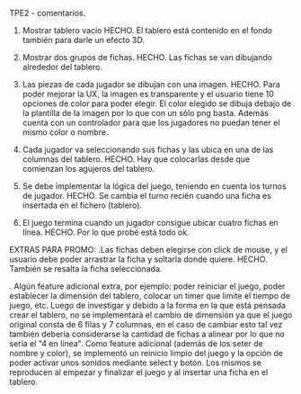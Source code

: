 TPE2 - comentarios.

1. Mostrar tablero vacío
HECHO. El tablero está contenido en el fondo también para darle un efecto 3D.

2. Mostrar dos grupos de fichas.
HECHO. Las fichas se van dibujando alrededor del tablero.

3. Las piezas de cada jugador se dibujan con una imagen.
HECHO. Para poder mejorar la UX, la imagen es transparente y el usuario tiene 10 opciones de color para poder elegir. El color elegido se dibuja debajo de la plantilla de la imagen por lo que con un sólo png basta. Además cuenta con un controlador para que los jugadores no puedan tener el mismo color o nombre.

4. Cada jugador va seleccionando sus fichas y las ubica en una de las columnas del tablero.
HECHO. Hay que colocarlas desde que comienzan los agujeros del tablero.

5. Se debe implementar la lógica del juego, teniendo en cuenta los turnos de jugador.
HECHO. Se cambia el turno recién cuando una ficha es insertada en el fichero (tablero).

6. El juego termina cuando un jugador consigue ubicar cuatro fichas en línea.
HECHO. Por lo que probé está todo ok.

EXTRAS PARA PROMO:
.Las fichas deben elegirse con click de mouse, y el usuario debe poder arrastrar la ficha y soltarla donde quiere.
HECHO. También se resalta la ficha seleccionada.

. Algún feature adicional extra, por ejemplo: poder reiniciar el juego, poder establecer la dimensión del tablero, colocar un timer que limite el tiempo de juego, etc.
Luego de investigar y debido a la forma en la que está pensada crear el tablero, no se implementará el cambio de dimensión ya que el juego original consta de 6 filas y 7 columnas, en el caso de cambiar esto tal vez también debería considerarse la cantidad de fichas a alinear por lo que no sería el "4 en línea".
Como feature adicional (además de los seter de nombre y color), se implementó un reinicio limpio del juego y la opción de poder activar unos sonidos mediante select y botón. Los mismos se reproducen al empezar y finalizar el juego y al insertar una ficha en el tablero.
